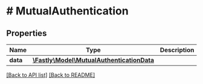 # # MutualAuthentication

## Properties

Name | Type | Description | Notes
------------ | ------------- | ------------- | -------------
**data** | [**\Fastly\Model\MutualAuthenticationData**](MutualAuthenticationData.md) |  | [optional] 


[[Back to API list]](../../README.md#endpoints) [[Back to README]](../../README.md)
